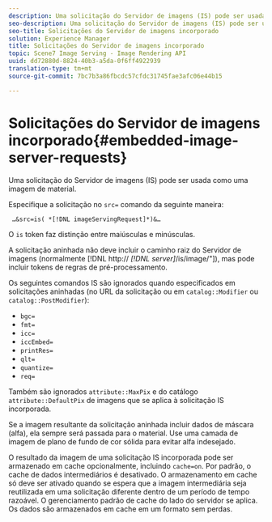 ```yaml
---
description: Uma solicitação do Servidor de imagens (IS) pode ser usada como uma imagem de material.
seo-description: Uma solicitação do Servidor de imagens (IS) pode ser usada como uma imagem de material.
seo-title: Solicitações do Servidor de imagens incorporado
solution: Experience Manager
title: Solicitações do Servidor de imagens incorporado
topic: Scene7 Image Serving - Image Rendering API
uuid: dd72880d-8824-40b3-a5da-0f6ff4922939
translation-type: tm+mt
source-git-commit: 7bc7b3a86fbcdc57cfdc31745fae3afc06e44b15

---
```



# Solicitações do Servidor de imagens incorporado{#embedded-image-server-requests}

Uma solicitação do Servidor de imagens (IS) pode ser usada como uma imagem de material.

Especifique a solicitação no `src=` comando da seguinte maneira:

` …&src=is( *[!DNL imageServingRequest]*)&…`

O `is` token faz distinção entre maiúsculas e minúsculas.

A solicitação aninhada não deve incluir o caminho raiz do Servidor de imagens (normalmente [!DNL http:// *[!DNL server]*/is/image/&quot;]), mas pode incluir tokens de regras de pré-processamento.

Os seguintes comandos IS são ignorados quando especificados em solicitações aninhadas (no URL da solicitação ou em `catalog::Modifier` ou `catalog::PostModifier`):

* `bgc=`
* `fmt=`
* `icc=`
* `iccEmbed=`
* `printRes=`
* `qlt=`
* `quantize=`
* `req=`

Também são ignorados `attribute::MaxPix` e do catálogo `attribute::DefaultPix` de imagens que se aplica à solicitação IS incorporada.

Se a imagem resultante da solicitação aninhada incluir dados de máscara (alfa), ela sempre será passada para o material. Use uma camada de imagem de plano de fundo de cor sólida para evitar alfa indesejado.

O resultado da imagem de uma solicitação IS incorporada pode ser armazenado em cache opcionalmente, incluindo `cache=on`. Por padrão, o cache de dados intermediários é desativado. O armazenamento em cache só deve ser ativado quando se espera que a imagem intermediária seja reutilizada em uma solicitação diferente dentro de um período de tempo razoável. O gerenciamento padrão de cache do lado do servidor se aplica. Os dados são armazenados em cache em um formato sem perdas.
